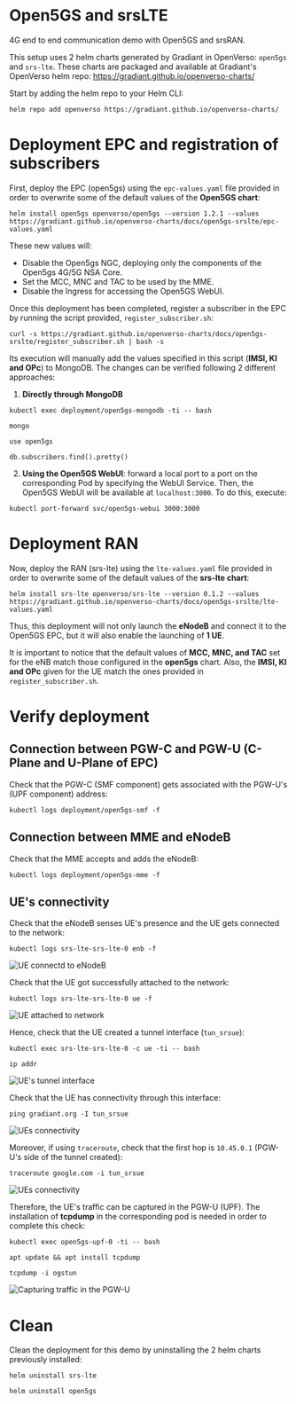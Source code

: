 # Open5GS and srsLTE 

4G end to end communication demo with Open5GS and srsRAN.

This setup uses 2 helm charts generated by Gradiant in OpenVerso: `open5gs` and `srs-lte`. These charts are packaged and available at Gradiant's OpenVerso helm repo: https://gradiant.github.io/openverso-charts/

Start by adding the helm repo to your Helm CLI:

```
helm repo add openverso https://gradiant.github.io/openverso-charts/
```

# Deployment EPC and registration of subscribers

First, deploy the EPC (open5gs) using the `epc-values.yaml` file provided in order to overwrite some of the default values of the **Open5GS chart**:

```
helm install open5gs openverso/open5gs --version 1.2.1 --values https://gradiant.github.io/openverso-charts/docs/open5gs-srslte/epc-values.yaml 
```

These new values will:

- Disable the Open5gs NGC, deploying only the components of the Open5gs 4G/5G NSA Core.
- Set the MCC, MNC and TAC to be used by the MME.
- Disable the Ingress for accessing the Open5GS WebUI. 

Once this deployment has been completed, register a subscriber in the EPC by running the script provided, `register_subscriber.sh`:

```
curl -s https://gradiant.github.io/openverso-charts/docs/open5gs-srslte/register_subscriber.sh | bash -s
```
Its execution will manually add the values specified in this script (**IMSI, KI and OPc**) to MongoDB. The changes can be verified following 2 different approaches:

1. **Directly through MongoDB**

```
kubectl exec deployment/open5gs-mongodb -ti -- bash

mongo

use open5gs

db.subscribers.find().pretty()
```
2. **Using the Open5GS WebUI**: forward a local port to a port on the corresponding Pod by specifying the WebUI Service. Then, the Open5GS WebUI will be available at `localhost:3000`. To do this, execute:
```
kubectl port-forward svc/open5gs-webui 3000:3000
```


# Deployment RAN

Now, deploy the RAN (srs-lte) using the `lte-values.yaml` file provided in order to overwrite some of the default values of the **srs-lte chart**:

```
helm install srs-lte openverso/srs-lte --version 0.1.2 --values https://gradiant.github.io/openverso-charts/docs/open5gs-srslte/lte-values.yaml 
```

Thus, this deployment will not only launch the **eNodeB** and connect it to the Open5GS EPC, but it will also enable the launching of **1 UE**.

It is important to notice that the default values of **MCC, MNC, and TAC** set for the eNB match those configured in the **open5gs** chart. Also, the **IMSI, KI and OPc** given for the UE match the ones provided in `register_subscriber.sh`.


# Verify deployment

## Connection between PGW-C and PGW-U (C-Plane and U-Plane of EPC)

Check that the PGW-C (SMF component) gets associated with the PGW-U's (UPF component) address:
```
kubectl logs deployment/open5gs-smf -f
```

## Connection between MME and eNodeB

Check that the MME accepts and adds the eNodeB:
```
kubectl logs deployment/open5gs-mme -f
```

## UE's connectivity

Check that the eNodeB senses UE's presence and the UE gets connected to the network:
```
kubectl logs srs-lte-srs-lte-0 enb -f
```
![UE connectd to eNodeB](https://raw.githubusercontent.com/Gradiant/openverso-charts/gh-pages/docs/open5gs-srslte/screenshots/enb_ue_connected.png "UE connected to eNodeB")

Check that the UE got successfully attached to the network:
 ```
kubectl logs srs-lte-srs-lte-0 ue -f
```
![UE attached to network](https://raw.githubusercontent.com/Gradiant/openverso-charts/gh-pages/docs/open5gs-srslte/screenshots/ue_attached.png "UE attached to network")

Hence, check that the UE created a tunnel interface (`tun_srsue`):
```
kubectl exec srs-lte-srs-lte-0 -c ue -ti -- bash

ip addr
```

![UE's tunnel interface](https://raw.githubusercontent.com/Gradiant/openverso-charts/gh-pages/docs/open5gs-srslte/screenshots/tun_interface_ue.png "UE's tunnel interface")

Check that the UE has connectivity through this interface:
```
ping gradiant.org -I tun_srsue
```
![UEs connectivity](https://raw.githubusercontent.com/Gradiant/openverso-charts/gh-pages/docs/open5gs-srslte/screenshots/ping_ue.png "UEs connectivity")

Moreover, if using `traceroute`, check that the first hop is `10.45.0.1` (PGW-U's side of the tunnel created):
```
traceroute google.com -i tun_srsue
```
![UEs connectivity](https://raw.githubusercontent.com/Gradiant/openverso-charts/gh-pages/docs/open5gs-srslte/screenshots/traceroute_ue.png "UEs connectivity")

Therefore, the UE's traffic can be captured in the PGW-U (UPF). The installation of **tcpdump** in the corresponding pod is needed in order to complete this check:
```
kubectl exec open5gs-upf-0 -ti -- bash

apt update && apt install tcpdump

tcpdump -i ogstun
```
![Capturing traffic in the PGW-U](https://raw.githubusercontent.com/Gradiant/openverso-charts/gh-pages/docs/open5gs-srslte/screenshots/tcpdump.png "Capturing traffic in the PGW-U")

# Clean
Clean the deployment for this demo by uninstalling the 2 helm charts previously installed:
```
helm uninstall srs-lte

helm uninstall open5gs
```